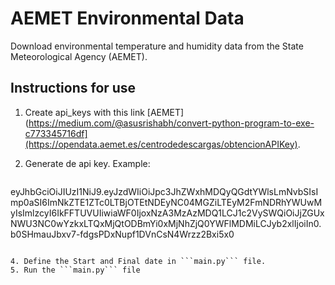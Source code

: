 # AEMET Environmental Data
Download environmental temperature and humidity data from the State Meteorological Agency (AEMET).

## Instructions for use

1. Create api_keys with this link [AEMET](https://medium.com/@asusrishabh/convert-python-program-to-exe-c773345716df](https://opendata.aemet.es/centrodedescargas/obtencionAPIKey).
2. Generate de api key. Example:

   ```
eyJhbGciOiJIUzI1NiJ9.eyJzdWIiOiJpc3JhZWxhMDQyQGdtYWlsLmNvbSIsImp0aSI6ImNkZTE1ZTc0LTBjOTEtNDEyNC04MGZiLTEyM2FmNDRhYWUwMyIsImlzcyI6IkFFTUVUIiwiaWF0IjoxNzA3MzAzMDQ1LCJ1c2VySWQiOiJjZGUxNWU3NC0wYzkxLTQxMjQtODBmYi0xMjNhZjQ0YWFlMDMiLCJyb2xlIjoiIn0.b0SHmauJbxv7-fdgsPDxNupf1DVnCsN4Wrzz2Bxi5x0
   ```
    
4. Define the Start and Final date in ```main.py``` file.
5. Run the ```main.py``` file
